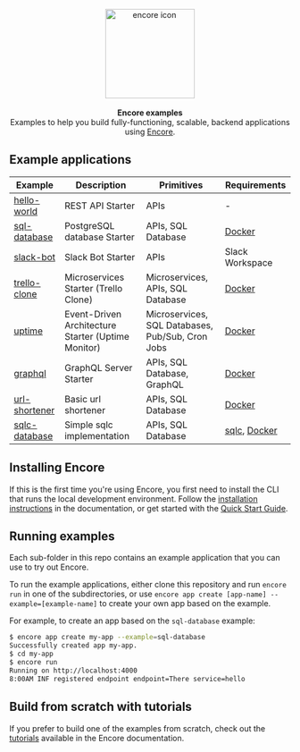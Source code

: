 <p align="center" dir="auto">
<a href="https://encore.dev"><img src="https://user-images.githubusercontent.com/78424526/214602214-52e0483a-b5fc-4d4c-b03e-0b7b23e012df.svg" width="160px" alt="encore icon"></img></a><br/><br/>
<b>Encore examples</b><br/>
Examples to help you build fully-functioning, scalable, backend applications using <a href="https://github.com/encoredev/encore">Encore</a>.
</p>

## Example applications

| Example                        | Description                      | Primitives                                       | Requirements                                                            |
|--------------------------------|----------------------------------|--------------------------------------------------|-------------------------------------------------------------------------|
| [hello-world](hello-world)     | REST API Starter                  | APIs                                             | -                                                                       |
| [sql-database](sql-database)   | PostgreSQL database Starter     | APIs, SQL Database                               | [Docker](https://docker.com/)                                           |
| [slack-bot](slack-bot)         | Slack Bot Starter                        | APIs                                             | Slack Workspace                                                                       |
| [trello-clone](trello-clone)   | Microservices Starter (Trello Clone) | Microservices, APIs, SQL Database                | [Docker](https://docker.com/)                                           |
| [uptime](uptime)               | Event-Driven Architecture Starter (Uptime Monitor)         | Microservices, SQL Databases, Pub/Sub, Cron Jobs | [Docker](https://docker.com/)                                           |
| [graphql](graphql)             | GraphQL Server Starter | APIs, SQL Database, GraphQL                      | [Docker](https://docker.com/)                                           |
| [url-shortener](url-shortener) | Basic url shortener              | APIs, SQL Database                               | [Docker](https://docker.com/)                                           |
| [sqlc-database](sqlc-database) | Simple sqlc implementation       | APIs, SQL Database                               | [sqlc](https://docs.sqlc.dev/en/stable/), [Docker](https://docker.com/) |

## Installing Encore

If this is the first time you're using Encore, you first need to install the CLI that runs the local development
environment.
Follow the [installation instructions](https://encore.dev/docs/install) in the documentation, or get started with
the [Quick Start Guide](https://encore.dev/docs/quick-start).

## Running examples

Each sub-folder in this repo contains an example application that you can use to try out Encore.

To run the example applications, either clone this repository and run `encore run` in one
of the subdirectories, or use `encore app create [app-name] --example=[example-name]` to
create your own app based on the example.

For example, to create an app based on the `sql-database` example:

```bash
$ encore app create my-app --example=sql-database
Successfully created app my-app.
$ cd my-app
$ encore run
Running on http://localhost:4000
8:00AM INF registered endpoint endpoint=There service=hello
```

## Build from scratch with tutorials

If you prefer to build one of the examples from scratch, check out the [tutorials](https://encore.dev/docs/tutorials)
available in the Encore documentation.
